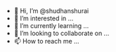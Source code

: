 - 👋 Hi, I’m @shudhanshurai
- 👀 I’m interested in ...
- 🌱 I’m currently learning ...
- 💞️ I’m looking to collaborate on ...
- 📫 How to reach me ...

<!---
shudhanshurai/shudhanshurai is a ✨ special ✨ repository because its `README.md` (this file) appears on your GitHub profile.
You can click the Preview link to take a look at your changes.
--->
